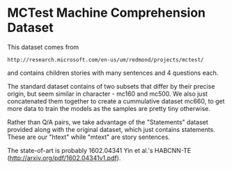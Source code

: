 MCTest Machine Comprehension Dataset
====================================

This dataset comes from

	http://research.microsoft.com/en-us/um/redmond/projects/mctest/

and contains children stories with many sentences and 4 questions each.

The standard dataset contains of two subsets that differ by their precise
origin, but seem similar in character - mc160 and mc500.  We also just
concatenated them together to create a cummulative dataset mc660, to get
more data to train the models as the samples are pretty tiny otherwise.

Rather than Q/A pairs, we take advantage of the "Statements" dataset
provided along with the original dataset, which just contains statements.
These are our "htext" while "mtext" are story sentences.

The state-of-art is probably 1602.04341 Yin et al.'s HABCNN-TE
(http://arxiv.org/pdf/1602.04341v1.pdf).
